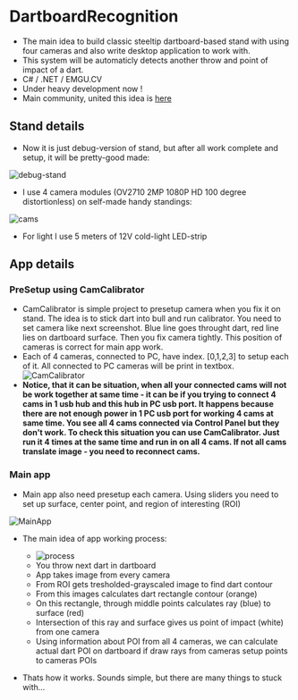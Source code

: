 # DartboardRecognition
* The main idea to build classic steeltip dartboard-based stand with using four cameras and also write desktop application to work with.
* This system will be automaticly detects another throw and point of impact of a dart. 
* C# / .NET / EMGU.CV 
* Under heavy development now !
* Main community, united this idea is [here](https://www.facebook.com/groups/281778298914107/)

## Stand details
* Now it is just debug-version of stand, but after all work complete and setup, it will be pretty-good made:

![debug-stand](https://user-images.githubusercontent.com/42347722/65386080-a1476680-dd3f-11e9-8bd3-38284bfed99a.jpg)

* I use 4 camera modules (OV2710 2MP 1080P HD 100 degree distortionless) on self-made handy standings:

![cams](https://user-images.githubusercontent.com/42347722/65386148-6f82cf80-dd40-11e9-8b0f-fef42072abd1.JPEG)

* For light I use 5 meters of 12V cold-light LED-strip

## App details
### PreSetup using CamCalibrator
* CamCalibrator is simple project to presetup camera when you fix it on stand. The idea is to stick dart into bull and run calibrator. You need to set camera like next screenshot. Blue line goes throught dart, red line lies on dartboard surface. Then you fix camera tightly. This position of cameras is correct for main app work. 
* Each of 4 cameras, connected to PC, have index. [0,1,2,3] to setup each of it. All connected to PC cameras will be print in textbox.
![CamCalibrator](https://user-images.githubusercontent.com/42347722/66772929-84c5c680-eec6-11e9-8888-f73d5b29745f.png)
* **Notice, that it can be situation, when all your connected cams will not be work together at same time - it can be if you trying to connect 4 cams in 1 usb hub and this hub in PC usb port. It happens because there are not enough power in 1 PC usb port for working 4 cams at same time. You see all 4 cams connected via Control Panel but they don't work. To check this situation you can use CamCalibrator. Just run it 4 times at the same time and run in on all 4 cams. If not all cams translate image - you need to reconnect cams.**
### Main app

* Main app also need presetup each camera. Using sliders you need to set up surface, center point, and region of interesting (ROI)

![MainApp](https://user-images.githubusercontent.com/42347722/67162119-d7413000-f369-11e9-9c1d-e222ccac6ef0.png)

* The main idea of app working process:
  * ![process](https://user-images.githubusercontent.com/42347722/65386705-ea9bb400-dd47-11e9-9c09-b78dc986e84b.jpg)
  * You throw next dart in dartboard
  * App takes image from every camera
  * From ROI gets tresholded-grayscaled image to find dart contour
  * From this images calculates dart rectangle contour (orange)
  * On this rectangle, through middle points calculates ray (blue) to surface (red)
  * Intersection of this ray and surface gives us point of impact (white) from one camera
  * Using information about POI from all 4 cameras, we can calculate actual dart POI on dartboard if draw rays from cameras setup points to cameras POIs
  
* Thats how it works. Sounds simple, but there are many things to stuck with...
